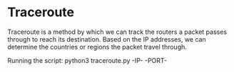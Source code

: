 # Traceroute

Traceroute is a method by which we can track the routers a packet passes through to reach its destination.
Based on the IP addresses, we can determine the countries or regions the packet travel through.

Running the script: python3 traceroute.py -IP- -PORT-
